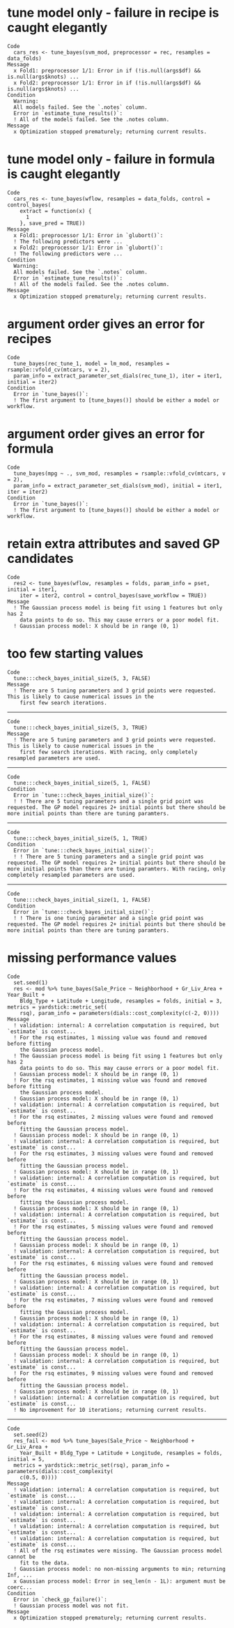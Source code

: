 # tune model only - failure in recipe is caught elegantly

    Code
      cars_res <- tune_bayes(svm_mod, preprocessor = rec, resamples = data_folds)
    Message
      x Fold1: preprocessor 1/1: Error in if (!is.null(args$df) && is.null(args$knots) ...
      x Fold2: preprocessor 1/1: Error in if (!is.null(args$df) && is.null(args$knots) ...
    Condition
      Warning:
      All models failed. See the `.notes` column.
      Error in `estimate_tune_results()`:
      ! All of the models failed. See the .notes column.
    Message
      x Optimization stopped prematurely; returning current results.

# tune model only - failure in formula is caught elegantly

    Code
      cars_res <- tune_bayes(wflow, resamples = data_folds, control = control_bayes(
        extract = function(x) {
          1
        }, save_pred = TRUE))
    Message
      x Fold1: preprocessor 1/1: Error in `glubort()`:
      ! The following predictors were ...
      x Fold2: preprocessor 1/1: Error in `glubort()`:
      ! The following predictors were ...
    Condition
      Warning:
      All models failed. See the `.notes` column.
      Error in `estimate_tune_results()`:
      ! All of the models failed. See the .notes column.
    Message
      x Optimization stopped prematurely; returning current results.

# argument order gives an error for recipes

    Code
      tune_bayes(rec_tune_1, model = lm_mod, resamples = rsample::vfold_cv(mtcars, v = 2),
      param_info = extract_parameter_set_dials(rec_tune_1), iter = iter1, initial = iter2)
    Condition
      Error in `tune_bayes()`:
      ! The first argument to [tune_bayes()] should be either a model or workflow.

# argument order gives an error for formula

    Code
      tune_bayes(mpg ~ ., svm_mod, resamples = rsample::vfold_cv(mtcars, v = 2),
      param_info = extract_parameter_set_dials(svm_mod), initial = iter1, iter = iter2)
    Condition
      Error in `tune_bayes()`:
      ! The first argument to [tune_bayes()] should be either a model or workflow.

# retain extra attributes and saved GP candidates

    Code
      res2 <- tune_bayes(wflow, resamples = folds, param_info = pset, initial = iter1,
        iter = iter2, control = control_bayes(save_workflow = TRUE))
    Message
      ! The Gaussian process model is being fit using 1 features but only has 2
        data points to do so. This may cause errors or a poor model fit.
      ! Gaussian process model: X should be in range (0, 1)

# too few starting values

    Code
      tune:::check_bayes_initial_size(5, 3, FALSE)
    Message
      ! There are 5 tuning parameters and 3 grid points were requested. This is likely to cause numerical issues in the
        first few search iterations.

---

    Code
      tune:::check_bayes_initial_size(5, 3, TRUE)
    Message
      ! There are 5 tuning parameters and 3 grid points were requested. This is likely to cause numerical issues in the
        first few search iterations. With racing, only completely resampled parameters are used.

---

    Code
      tune:::check_bayes_initial_size(5, 1, FALSE)
    Condition
      Error in `tune:::check_bayes_initial_size()`:
      ! ! There are 5 tuning parameters and a single grid point was requested. The GP model requires 2+ initial points but there should be more initial points than there are tuning paramters. 

---

    Code
      tune:::check_bayes_initial_size(5, 1, TRUE)
    Condition
      Error in `tune:::check_bayes_initial_size()`:
      ! ! There are 5 tuning parameters and a single grid point was requested. The GP model requires 2+ initial points but there should be more initial points than there are tuning paramters. With racing, only completely resampled parameters are used.

---

    Code
      tune:::check_bayes_initial_size(1, 1, FALSE)
    Condition
      Error in `tune:::check_bayes_initial_size()`:
      ! ! There is one tuning parameter and a single grid point was requested. The GP model requires 2+ initial points but there should be more initial points than there are tuning paramters. 

# missing performance values

    Code
      set.seed(1)
      res <- mod %>% tune_bayes(Sale_Price ~ Neighborhood + Gr_Liv_Area + Year_Built +
        Bldg_Type + Latitude + Longitude, resamples = folds, initial = 3, metrics = yardstick::metric_set(
        rsq), param_info = parameters(dials::cost_complexity(c(-2, 0))))
    Message
      ! validation: internal: A correlation computation is required, but `estimate` is const...
      ! For the rsq estimates, 1 missing value was found and removed before fitting
        the Gaussian process model.
      ! The Gaussian process model is being fit using 1 features but only has 2
        data points to do so. This may cause errors or a poor model fit.
      ! Gaussian process model: X should be in range (0, 1)
      ! For the rsq estimates, 1 missing value was found and removed before fitting
        the Gaussian process model.
      ! Gaussian process model: X should be in range (0, 1)
      ! validation: internal: A correlation computation is required, but `estimate` is const...
      ! For the rsq estimates, 2 missing values were found and removed before
        fitting the Gaussian process model.
      ! Gaussian process model: X should be in range (0, 1)
      ! validation: internal: A correlation computation is required, but `estimate` is const...
      ! For the rsq estimates, 3 missing values were found and removed before
        fitting the Gaussian process model.
      ! Gaussian process model: X should be in range (0, 1)
      ! validation: internal: A correlation computation is required, but `estimate` is const...
      ! For the rsq estimates, 4 missing values were found and removed before
        fitting the Gaussian process model.
      ! Gaussian process model: X should be in range (0, 1)
      ! validation: internal: A correlation computation is required, but `estimate` is const...
      ! For the rsq estimates, 5 missing values were found and removed before
        fitting the Gaussian process model.
      ! Gaussian process model: X should be in range (0, 1)
      ! validation: internal: A correlation computation is required, but `estimate` is const...
      ! For the rsq estimates, 6 missing values were found and removed before
        fitting the Gaussian process model.
      ! Gaussian process model: X should be in range (0, 1)
      ! validation: internal: A correlation computation is required, but `estimate` is const...
      ! For the rsq estimates, 7 missing values were found and removed before
        fitting the Gaussian process model.
      ! Gaussian process model: X should be in range (0, 1)
      ! validation: internal: A correlation computation is required, but `estimate` is const...
      ! For the rsq estimates, 8 missing values were found and removed before
        fitting the Gaussian process model.
      ! Gaussian process model: X should be in range (0, 1)
      ! validation: internal: A correlation computation is required, but `estimate` is const...
      ! For the rsq estimates, 9 missing values were found and removed before
        fitting the Gaussian process model.
      ! Gaussian process model: X should be in range (0, 1)
      ! validation: internal: A correlation computation is required, but `estimate` is const...
      ! No improvement for 10 iterations; returning current results.

---

    Code
      set.seed(2)
      res_fail <- mod %>% tune_bayes(Sale_Price ~ Neighborhood + Gr_Liv_Area +
        Year_Built + Bldg_Type + Latitude + Longitude, resamples = folds, initial = 5,
      metrics = yardstick::metric_set(rsq), param_info = parameters(dials::cost_complexity(
        c(0.5, 0))))
    Message
      ! validation: internal: A correlation computation is required, but `estimate` is const...
      ! validation: internal: A correlation computation is required, but `estimate` is const...
      ! validation: internal: A correlation computation is required, but `estimate` is const...
      ! validation: internal: A correlation computation is required, but `estimate` is const...
      ! validation: internal: A correlation computation is required, but `estimate` is const...
      ! All of the rsq estimates were missing. The Gaussian process model cannot be
        fit to the data.
      ! Gaussian process model: no non-missing arguments to min; returning Inf, ...
      x Gaussian process model: Error in seq_len(n - 1L): argument must be coerc...
    Condition
      Error in `check_gp_failure()`:
      ! Gaussian process model was not fit.
    Message
      x Optimization stopped prematurely; returning current results.

